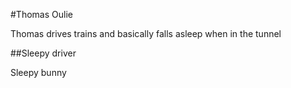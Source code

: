 #Thomas Oulie

Thomas drives trains and basically falls asleep when in the tunnel

##Sleepy driver



Sleepy bunny

